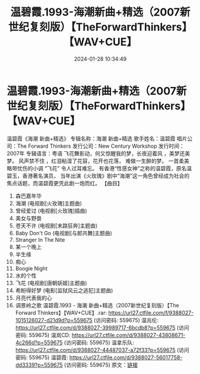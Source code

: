 ﻿---
title: 温碧霞.1993-海潮新曲+精选（2007新世纪复刻版）【TheForwardThinkers】【WAV+CUE】
date: 2024-01-28 10:34:49
categories: WAV车载音乐、镜像
tags: 华语中文
---
# 温碧霞.1993-海潮新曲+精选（2007新世纪复刻版）【TheForwardThinkers】【WAV+CUE】

温碧霞《海潮 新曲+精选》
专辑名称：海潮 新曲+精选
歌手姓名：温碧霞
唱片公司：The Forward Thinkers
发行公司：New Century Workshop
发行时间：2007年
专辑语言：粤语
飞花舞影动，何又惊醒我的梦，长夜迎着风 ，美梦还美梦。
风声禁不住 ，红泪粘湿了花容，花开也花落， 难做一生醉的梦。
一首柔美略带忧伤的小调 “飞花” 令人过耳难忘。
有香港“性感女神”之称的温碧霞，原名温碧玉，香港著名演员，
当年出演《火玫瑰》剧中“海潮”这一角色曾经成为社会的焦点话题，而温碧霞更凭此剧一炮而红。
【曲目】
01. 森巴嘉年华
02. 海潮 (电视剧[火玫瑰]主题曲)
03. 曾经爱过 (电视剧[火玫瑰]插曲)
04. 美女与野兽
05. 苍天不许 (电视剧[末路狂奔]主题曲)
06. Baby Don't Go (电视剧[与郎共舞]主题曲)
07. Stranger In The Nite
08. 某一个晚上
09. 半生缘
10. 痴心
11. Boogie Night
12. 水的个性
13. 飞花 (电视剧[唐朝妖姬]主题曲)
14. 希盼得好梦 (电影[监狱风云之逃犯]主题曲)
15. 月亮代表我的心
16. 调景岭之歌
温碧霞.1993 - 海潮 新曲+精选（2007新世纪复刻版）【The Forward
Thinkers】【WAV+CUE】.rar: https://url27.ctfile.com/f/9388027-1015126027-d21d9d?p=559675
(访问密码: 559675)
温兆伦: https://url27.ctfile.com/d/9388027-39989717-6bcdb8?p=559675
(访问密码: 559675)
温岚CD: https://url27.ctfile.com/d/9388027-43808671-4c266d?p=559675
(访问密码: 559675)
温拿乐队: https://url27.ctfile.com/d/9388027-44487037-a72f33?p=559675
(访问密码: 559675)
温碧霞: https://url27.ctfile.com/d/9388027-56017758-dd3339?p=559675
(访问密码: 559675)
原文：[链接](https://blog.sina.com.cn/s/blog_1647c7e76010314bt.html)